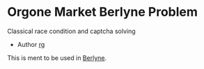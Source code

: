 Orgone Market Berlyne Problem
=======================

Classical race condition and captcha solving

* Author [rg](https://github.com/rugo/berlyne)

This is ment to be used in [Berlyne](https://github.com/rugo/berlyne).
